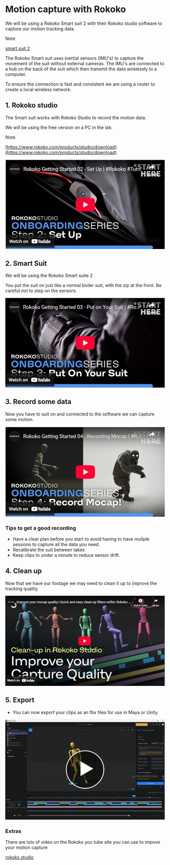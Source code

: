 
# Motion capture with Rokoko

We will be using a Rokoko Smart suit 2 with their Rokoko studio software to capture our motion tracking data.

> [!NOTE]
> [smart suit 2](https://www.rokoko.com/products/smartsuit-pro)

The Rokoko Smart suit uses inertial sensors (IMU's) to capture the movement of the suit without external cameras.
The IMU's are connected to a hub on the back of the suit which then transmit the data wirelessly to a computer.

To ensure the connection is fast and consistent we are using a router to create a local wireless network.

## 1. Rokoko studio

The Smart suit works with Rokoko Studio to record the motion data.

We will be using the free version on a PC in the lab. 

> [!NOTE]
> [https://www.rokoko.com/products/studio/download](https://www.rokoko.com/products/studio/download)

[<img src="images/rokoko-getting-getting-started-video.jpg">](https://www.youtube.com/watch?v=-_Pwgcx2npc)

## 2. Smart Suit

We will be using the Rokoko Smart suite 2

You put the suit on just like a normal boiler suit, with the zip at the front. Be careful not to step on the sensors.

[<img src="images/suit_video.jpg">](https://www.youtube.com/watch?v=YzrabStm2Nk)

## 3. Record some data

Now you have to suit on and connected to the software we can capture some motion.

[<img src="images/record_data_video.jpg">](https://www.youtube.com/watch?v=u1tI1VObT1c)

### Tips to get a good recording

 - Have a clear plan before you start to avoid having to have muliple sessions to capture all the data you need.
 - Recalibrate the suit between takes
 - Keep clips to under a minute to reduce sensor drift.

## 4. Clean up

Now that we have our footage we may need to clean it up to improve the tracking quality.

[<img src="images/cleanup_video.jpg">](https://www.youtube.com/watch?v=ypDT_0zr0ho)

## 5. Export

- You can now export your clips as an fbx files for use in Maya or Unity.

[<img src="images/export_video.jpg">](https://uwe.cloud.panopto.eu/Panopto/Pages/Viewer.aspx?id=92cebaf2-81cc-44dd-b0fd-b34800d6de9d)

### Extras

There are lots of video on the Rokoko you tube site you can use to impove your motion capture

[rokoko studio](https://www.youtube.com/watch?v=WF4FwVRWOa8&list=PL0nPCZDbYnms3zt1-A1cmf-S1fGyS6Rc3&index=6)

